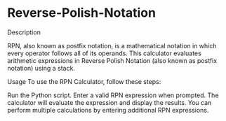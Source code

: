 # Reverse-Polish-Notation
Description

RPN, also known as postfix notation, is a mathematical notation in which every operator follows all of its operands. 
This calculator evaluates arithmetic expressions in Reverse Polish Notation (also known as postfix notation) using a stack.

Usage
To use the RPN Calculator, follow these steps:

Run the Python script.
Enter a valid RPN expression when prompted.
The calculator will evaluate the expression and display the results.
You can perform multiple calculations by entering additional RPN expressions.
